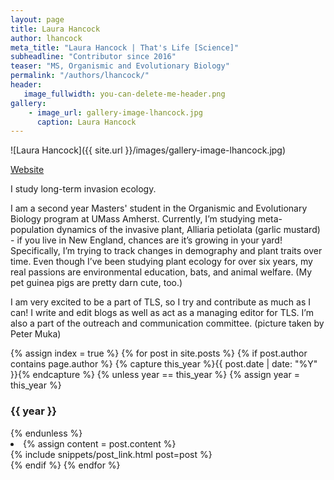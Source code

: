 ```yaml
---
layout: page
title: Laura Hancock
author: lhancock
meta_title: "Laura Hancock | That's Life [Science]"
subheadline: "Contributor since 2016"
teaser: "MS, Organismic and Evolutionary Biology"
permalink: "/authors/lhancock/"
header:
   image_fullwidth: you-can-delete-me-header.png
gallery:
    - image_url: gallery-image-lhancock.jpg
      caption: Laura Hancock
---
```

![Laura Hancock]({{ site.url }}/images/gallery-image-lhancock.jpg)

[Website](https://gpls.cns.umass.edu/oeb/directory/laura-m.-s.-hancock)

I study long-term invasion ecology. 

I am a second year Masters' student in the Organismic and Evolutionary Biology program at UMass Amherst. Currently, I’m studying meta-population dynamics of the invasive plant, Alliaria petiolata (garlic mustard) - if you live in New England, chances are it’s growing in your yard! Specifically, I’m trying to track changes in demography and plant traits over time. Even though I’ve been studying plant ecology for over six years, my real passions are environmental education, bats, and animal welfare. (My pet guinea pigs are pretty darn cute, too.)

I am very excited to be a part of TLS, so I try and contribute as much as I can! I write and edit blogs as well as act as a managing editor for TLS. I’m also a part of the outreach and communication committee.
(picture taken by Peter Muka)

{% assign index = true %}
{% for post in site.posts %}
{% if post.author contains page.author %}
{% capture this_year %}{{ post.date | date: "%Y" }}{% endcapture %}
{% unless year == this_year %}
{% assign year = this_year %}
<h3>{{ year }}</h3>
{% endunless %}
<li>
{% assign content = post.content %}
<article>
{% include snippets/post_link.html post=post %}
</article>
</li>
{% endif %}
{% endfor %}

